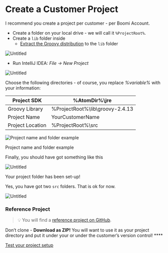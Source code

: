 # Create a Customer Project

I recommend you create a project per customer - per Boomi Account.

* Create a folder on your local drive - we will call it `%ProjectRoot%`.
* Create a `lib` folder inside
  * [Extract the Groovy distribution](https://www.notion.so/Preparation-c8092a0505bf4333aa325b31ed2f0d6f?pvs=21) to the `lib` folder

![Untitled](broken-reference)

* Run IntelliJ IDEA: _File → New Project_

![Untitled](broken-reference)

Choose the following directories - of course, you replace _%variable%_ with your information:

| Project SDK      | %AtomDir%\jre                   |
| ---------------- | ------------------------------- |
| Groovy Library   | %ProjectRoot%\lib\groovy-2.4.13 |
| Project Name     | YourCustomerName                |
| Project Location | %ProjectRoot%\src               |

![Project name and folder example](broken-reference)

Project name and folder example

Finally, you should have got something like this

![Untitled](broken-reference)

Your project folder has been set-up!

Yes, you have got two `src` folders. That is ok for now.

![Untitled](broken-reference)

### Reference Project

> 💡 You will find a [reference project on GitHub](https://github.com/SchmidteServices/Boomi.Groovy.ReferenceProject.git).

Don’t clone - **Download as ZIP!** You will want to use it as your project directory and put it under your or under the customer’s version control! \*\*\*\*

[Test your project setup](<Test your project setup 8cfaac77237644e29a4179d91c3cf94e.md>)

